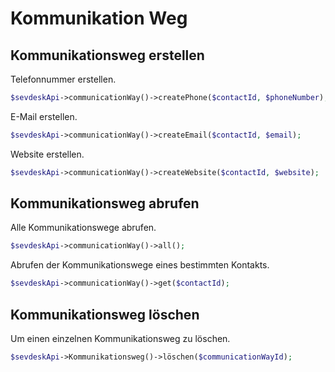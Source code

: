 # Kommunikation Weg

## Kommunikationsweg erstellen

Telefonnummer erstellen.

```php
$sevdeskApi->communicationWay()->createPhone($contactId, $phoneNumber);
```

E-Mail erstellen.

```php
$sevdeskApi->communicationWay()->createEmail($contactId, $email);
```

Website erstellen.

```php
$sevdeskApi->communicationWay()->createWebsite($contactId, $website);
```

## Kommunikationsweg abrufen

Alle Kommunikationswege abrufen.

```php
$sevdeskApi->communicationWay()->all();
```

Abrufen der Kommunikationswege eines bestimmten Kontakts.

```php
$sevdeskApi->communicationWay()->get($contactId);
```

## Kommunikationsweg löschen

Um einen einzelnen Kommunikationsweg zu löschen.

```php
$sevdeskApi->Kommunikationsweg()->löschen($communicationWayId);
```
